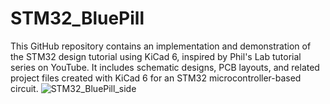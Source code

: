 # STM32_BluePill
This GitHub repository contains an implementation and demonstration of the STM32 design tutorial using KiCad 6, inspired by Phil's Lab tutorial series on YouTube. It includes schematic designs, PCB layouts, and related project files created with KiCad 6 for an STM32 microcontroller-based circuit. 
![STM32_BluePill_side](https://github.com/s-a-usman/STM32_BluePill/assets/67445603/e3f6ce97-ef6d-4eec-9f96-a566c455ce2a)
